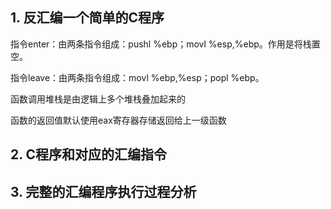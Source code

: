 ## 1. 反汇编一个简单的C程序

指令enter：由两条指令组成：pushl %ebp；movl %esp,%ebp。作用是将栈置空。

指令leave：由两条指令组成：movl %ebp,%esp；popl %ebp。

函数调用堆栈是由逻辑上多个堆栈叠加起来的

函数的返回值默认使用eax寄存器存储返回给上一级函数

## 2. C程序和对应的汇编指令

## 3. 完整的汇编程序执行过程分析